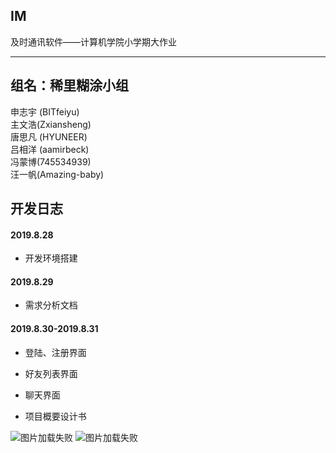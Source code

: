 ## IM

及时通讯软件——计算机学院小学期大作业

------
## 组名：稀里糊涂小组
申志宇 (BITfeiyu)<br>
主文浩(Zxiansheng)<br>
唐思凡 (HYUNEER)<br>
吕相洋 (aamirbeck)<br>
冯蒙博(745534939)<br>
汪一帆(Amazing-baby)<br>

## 开发日志

#### 2019.8.28

- 开发环境搭建
#### 2019.8.29

- 需求分析文档
#### 2019.8.30-2019.8.31

- 登陆、注册界面

- 好友列表界面

- 聊天界面

- 项目概要设计书

![图片加载失败](https://note.youdao.com/yws/public/resource/9faf8ac862dc0c66e6ed286097c5bd8b/xmlnote/0D32F27B4894491FBD590AD82BAB2376/1251)
![图片加载失败](https://note.youdao.com/yws/public/resource/9faf8ac862dc0c66e6ed286097c5bd8b/xmlnote/DF718ADADE1E4F6DA6502152CFD55FD8/1253)
